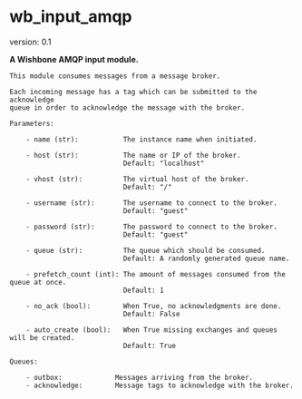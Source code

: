 wb_input_amqp
=============

version: 0.1

**A Wishbone AMQP input module.**

    This module consumes messages from a message broker.

    Each incoming message has a tag which can be submitted to the acknowledge
    queue in order to acknowledge the message with the broker.

    Parameters:

        - name (str):           The instance name when initiated.

        - host (str):           The name or IP of the broker.
                                Default: "localhost"

        - vhost (str):          The virtual host of the broker.
                                Default: "/"

        - username (str):       The username to connect to the broker.
                                Default: "guest"

        - password (str):       The password to connect to the broker.
                                Default: "guest"

        - queue (str):          The queue which should be consumed.
                                Default: A randomly generated queue name.

        - prefetch_count (int): The amount of messages consumed from the queue at once.
                                Default: 1

        - no_ack (bool):        When True, no acknowledgments are done.
                                Default: False

        - auto_create (bool):   When True missing exchanges and queues will be created.
                                Default: True

    Queues:

        - outbox:             Messages arriving from the broker.
        - acknowledge:        Message tags to acknowledge with the broker.
    
